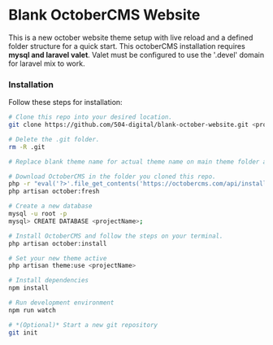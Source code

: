 # Blank OctoberCMS Website
This is a new october website theme setup with live reload and a defined folder structure for a quick start. This octoberCMS installation requires **mysql and laravel valet**. Valet must be configured to use the '.devel' domain for laravel mix to work.

### Installation
Follow these steps for installation:

```bash
# Clone this repo into your desired location.
git clone https://github.com/504-digital/blank-october-website.git <projectName>

# Delete the .git folder.
rm -R .git

# Replace blank theme name for actual theme name on main theme folder and replace the **blank theme** reference in the and the following files: **.gitignore, package.json, webpack.mix.js** and this **README.md** with your own.

# Download OctoberCMS in the folder you cloned this repo.
php -r "eval('?>'.file_get_contents('https://octobercms.com/api/installer'));"
php artisan october:fresh

# Create a new database
mysql -u root -p
mysql> CREATE DATABASE <projectName>;

# Install OctoberCMS and follow the steps on your terminal.
php artisan october:install

# Set your new theme active
php artisan theme:use <projectName>

# Install dependencies
npm install

# Run development environment
npm run watch

# *(Optional)* Start a new git repository
git init
```
